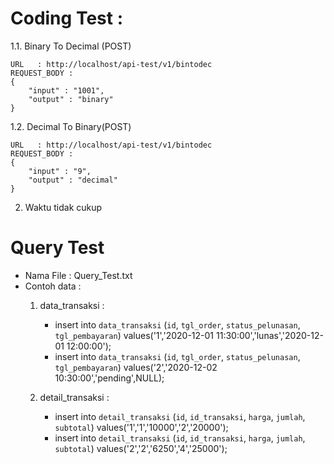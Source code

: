 # Coding Test :
  1.1. Binary To Decimal (POST)
    
    URL   : http://localhost/api-test/v1/bintodec
    REQUEST_BODY :
    {
        "input" : "1001",
        "output" : "binary"
    }
 
 1.2. Decimal To Binary(POST)
    
    URL   : http://localhost/api-test/v1/bintodec
    REQUEST_BODY :
    {
        "input" : "9",
        "output" : "decimal"
    }
    
 2. Waktu tidak cukup
 
 
# Query Test
  - Nama File : Query_Test.txt
  - Contoh data :
    1. data_transaksi :
        - insert into `data_transaksi` (`id`, `tgl_order`, `status_pelunasan`, `tgl_pembayaran`) values('1','2020-12-01 11:30:00','lunas','2020-12-01 12:00:00');
        - insert into `data_transaksi` (`id`, `tgl_order`, `status_pelunasan`, `tgl_pembayaran`) values('2','2020-12-02 10:30:00','pending',NULL);
          
    2. detail_transaksi :
        - insert into `detail_transaksi` (`id`, `id_transaksi`, `harga`, `jumlah`, `subtotal`) values('1','1','10000','2','20000');
        - insert into `detail_transaksi` (`id`, `id_transaksi`, `harga`, `jumlah`, `subtotal`) values('2','2','6250','4','25000');

        
      

